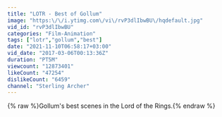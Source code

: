 ```yaml
---
title: "LOTR - Best of Gollum"
image: "https:\/\/i.ytimg.com\/vi\/rvP3dlIbwBU\/hqdefault.jpg"
vid_id: "rvP3dlIbwBU"
categories: "Film-Animation"
tags: ["lotr","gollum","best"]
date: "2021-11-10T06:58:17+03:00"
vid_date: "2017-03-06T00:13:36Z"
duration: "PT5M"
viewcount: "12873401"
likeCount: "47254"
dislikeCount: "6459"
channel: "Sterling Archer"
---
```

{% raw %}Gollum's best scenes in the Lord of the Rings.{% endraw %}
